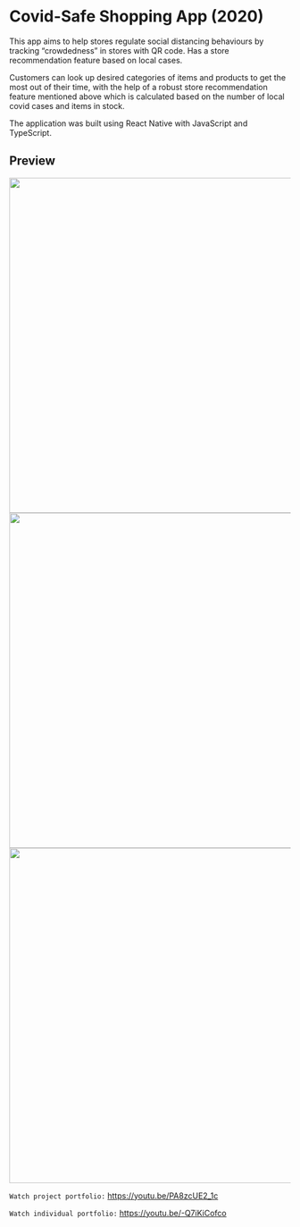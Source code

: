 # Covid-Safe Shopping App (2020)
This app aims to help stores regulate social distancing behaviours by tracking “crowdedness” in stores with QR code. Has a store recommendation feature based on local cases. 

Customers can look up desired categories of items and products to get the most out of their time, with the help of a robust store recommendation feature mentioned above which is calculated based on the number of local covid cases and items in stock.  

The application was built using React Native with JavaScript and TypeScript. 

## Preview

<p align="center">
  <img height="600" src="https://user-images.githubusercontent.com/50122869/152749595-8e211ec1-5598-4768-8bc2-474b53790dd2.jpg">
  <img height="600" src="https://user-images.githubusercontent.com/50122869/152749608-9a515253-cbe3-48d4-95c0-901735591d3d.jpg">
  <img height="600" src="https://user-images.githubusercontent.com/50122869/152752048-05c9fcca-8540-4d06-9de4-9b08ac2062bd.jpg">
</p>

`Watch project portfolio:` https://youtu.be/PA8zcUE2_1c

`Watch individual portfolio:` https://youtu.be/-Q7iKiCofco
